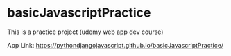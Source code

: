 # basicJavascriptPractice
 This is a practice project (udemy web app dev course)



App Link: https://pythondjangojavascript.github.io/basicJavascriptPractice/
